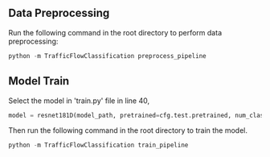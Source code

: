 <!--
 * @Author: WANG Maonan
 * @Date: 2020-12-15 19:40:58
 * @Description: 使用说明
 * @LastEditTime: 2021-03-25 11:20:56
-->
## Data Preprocessing

Run the following command in the root directory to perform data preprocessing:

```python
python -m TrafficFlowClassification preprocess_pipeline
```

## Model Train

Select the model in 'train.py' file in line 40,

```python
model = resnet181D(model_path, pretrained=cfg.test.pretrained, num_classes=12, image_width=cfg.train.IMAGE_WIDTH).to(device)
```

Then run the following command in the root directory to train the model.

```python
python -m TrafficFlowClassification train_pipeline
```

